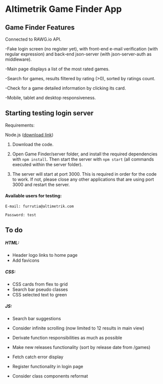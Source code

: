 # Altimetrik Game Finder App



## Game Finder Features

Connected to RAWG.io API. 

-Fake login screen (no register yet), with front-end e-mail verification (with regular expression) and back-end json-server (with json-server-auth as middleware). 

-Main page displays a list of the most rated games. 

-Search for games, results filtered by rating (>0), sorted by ratings count.

-Check for a game detailed information by clicking its card. 

-Mobile, tablet and desktop responsiveness. 



## Starting testing login server 

Requirements:

Node.js ([download link](https://nodejs.org/en/download/))



1. Download the code. 

2. Open Game Finder/server folder, and install the required dependencies with `npm install`.  Then start the server with  `npm start` (all commands executed within the server folder).

3. The server will start at port 3000. This is required in order for the code to work. If not, please close any other applications that are using port 3000 and restart the server.

   

#### Available users for testing:

`E-mail: furrutia@altimetrik.com`

`Password: test`



## To do

##### HTML:

- Header logo links to home page
- Add favicons

##### CSS:

- CSS cards from flex to grid
- Search bar pseudo classes
- CSS selected text to green

##### JS:

- Search bar suggestions
- Consider infinite scrolling (now limited to 12 results in main view)
- Derivate function responsibilities as much as possible
- Make new releases functionality (sort by release date from /games)
- Fetch catch error display
- Register functionality in login page

- Consider class components reformat

